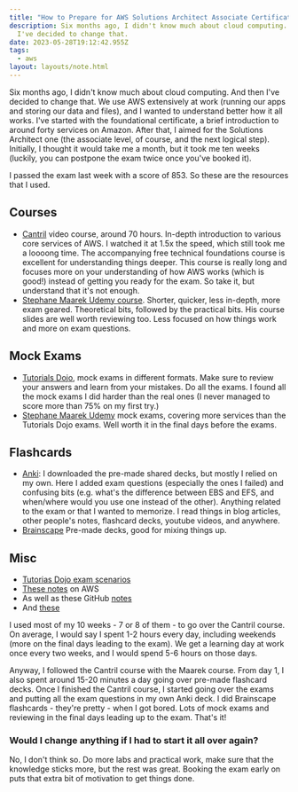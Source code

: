 ```yaml
---
title: "How to Prepare for AWS Solutions Architect Associate Certificate "
description: Six months ago, I didn't know much about cloud computing. And then
  I've decided to change that.
date: 2023-05-28T19:12:42.955Z
tags:
  - aws
layout: layouts/note.html
---
```

Six months ago, I didn't know much about cloud computing. And then I've decided to change that. 
We use AWS extensively at work (running our apps and storing our data and files), and I wanted to understand better how it all works. 
I've started with the foundational certificate, a brief introduction to around forty services on Amazon. After that, I aimed for the Solutions Architect one (the associate level, of course, and the next logical step). Initially, I thought it would take me a month, but it took me ten weeks (luckily, you can postpone the exam twice once you've booked it).

I passed the exam last week with a score of 853. So these are the resources that I used.

## Courses

* [Cantril](https://learn.cantrill.io/courses) video course, around 70 hours. In-depth introduction to various core services of AWS. I watched it at 1.5x the speed, which still took me a loooong time. The accompanying free technical foundations course is excellent for understanding things deeper. This course is really long and focuses more on your understanding of how AWS works (which is good!) instead of getting you ready for the exam. So take it, but understand that it's not enough. 
* [Stephane Maarek Udemy course](https://www.udemy.com/user/stephane-maarek/). Shorter, quicker, less in-depth, more exam geared. Theoretical bits, followed by the practical bits. His course slides are well worth reviewing too. Less focused on how things work and more on exam questions.

## Mock Exams

* [Tutorials Dojo](https://portal.tutorialsdojo.com/), mock exams in different formats. Make sure to review your answers and learn from your mistakes. Do all the exams. I found all the mock exams I did harder than the real ones (I never managed to score more than 75% on my first try.)
* [Stephane Maarek Udemy](https://www.udemy.com/course/practice-exams-aws-certified-solutions-architect-associate/) mock exams, covering more services than the Tutorials Dojo exams. Well worth it in the final days before the exams. 

## Flashcards

* [Anki](https://apps.ankiweb.net/): I downloaded the pre-made shared decks, but mostly I relied on my own. Here I added exam questions (especially the ones I failed) and confusing bits (e.g. what's the difference between EBS and EFS, and when/where would you use one instead of the other). Anything related to the exam or that I wanted to memorize. I read things in blog articles, other people's notes, flashcard decks, youtube videos, and anywhere.
* [Brainscape](https://www.brainscape.com/subjects/solutions%20architect) Pre-made decks, good for mixing things up. 

## Misc

* [Tutorias Dojo exam scenarios](https://tutorialsdojo.com/aws-certified-solutions-architect-associate-saa-c03/#common-saa-c03-exam-scenarios)
* [These notes](https://www.semicolonandsons.com/code_diary/AWS/AWS-overview) on AWS
* As well as these GitHub [notes](https://github.com/atmen1997/AWS-SAA-C03-Notes)
* And [these](https://github.com/nishagrawal/AWS-SAA-C03-Notes)

I used most of my 10 weeks - 7 or 8 of them - to go over the Cantril course. On average, I would say I spent 1-2 hours every day, including weekends (more on the final days leading to the exam). We get a learning day at work once every two weeks, and I would spend 5-6 hours on those days. 

Anyway, I followed the Cantril course with the Maarek course. From day 1, I also spent around 15-20 minutes a day going over pre-made flashcard decks. Once I finished the Cantril course, I started going over the exams and putting all the exam questions in my own Anki deck. I did Brainscape flashcards - they're pretty - when I got bored. Lots of mock exams and reviewing in the final days leading up to the exam. That's it!

### Would I change anything if I had to start it all over again?

No, I don't think so. Do more labs and practical work, make sure that the knowledge sticks more, but the rest was great. Booking the exam early on puts that extra bit of motivation to get things done.